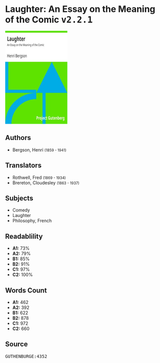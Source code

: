 # Laughter: An Essay on the Meaning of the Comic <kbd>v2.2.1</kbd>

![](./cover.medium.jpg "")

## Authors


 - Bergson, Henri <small>(1859 - 1941)</small>

## Translators


 - Rothwell, Fred <small>(1869 - 1934)</small>
 - Brereton, Cloudesley <small>(1863 - 1937)</small>

## Subjects


 - Comedy
 - Laughter
 - Philosophy, French

## Readablility


 - **A1:** 73%
 - **A2:** 79%
 - **B1:** 85%
 - **B2:** 91%
 - **C1:** 97%
 - **C2:** 100%

## Words Count


 - **A1:** 462
 - **A2:** 392
 - **B1:** 622
 - **B2:** 878
 - **C1:** 972
 - **C2:** 660

## Source


<kbd>GUTHENBURGE:4352</kbd>
